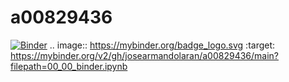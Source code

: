 # a00829436
[![Binder](https://mybinder.org/badge_logo.svg)](https://mybinder.org/v2/gh/josearmandolaran/a00829436/main?filepath=00_00_binder.ipynb)
.. image:: https://mybinder.org/badge_logo.svg
 :target: https://mybinder.org/v2/gh/josearmandolaran/a00829436/main?filepath=00_00_binder.ipynb
 
